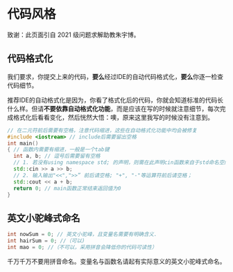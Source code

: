 # 代码风格

致谢：此页面引自 2021 级问题求解助教朱宇博。

## 代码格式化

我们要求，你提交上来的代码，**要么**经过IDE的自动代码格式化，**要么**你逐一检查代码细节。

推荐IDE的自动格式化是因为，你看了格式化后的代码，你就会知道标准的代码长什么样。但请**不要依靠自动格式化功能**，而是应该在写的时候就注意细节，每次完成格式化后看看变化，然后恍然大悟：噢，原来这里我写的时候没有注意到。

```c++
// 在二元符前后需要有空格，注意代码缩进，这些在自动格式化功能中均会被修复
#include <iostream> // include后需要留出空格
int main()  
{ // 函数内需要有缩进，一般是一个tab键
  int a, b; // 逗号后需要留有空格
  // 1. 若没有using namespace std; 的声明，则需在此声明cin函数来自于std命名空间
  std::cin >> a >> b;
  // 2. 输入输出"<<",">>” 前后请空格; "+", "-"等运算符前后请空格； 
  std::cout << a + b;	
  return 0; // main函数正常结束返回值为0
}
```

## 英文小驼峰式命名

```c++
int nowSum = 0; // 英文小驼峰，且变量名需要有明确含义.
int hairSum = 0; //（可以)
int mao = 0; //（不可以，采用拼音会降低你的代码可读性）
```
千万千万不要用拼音命名。变量名与函数名请起有实际意义的英文小驼峰式命名。
